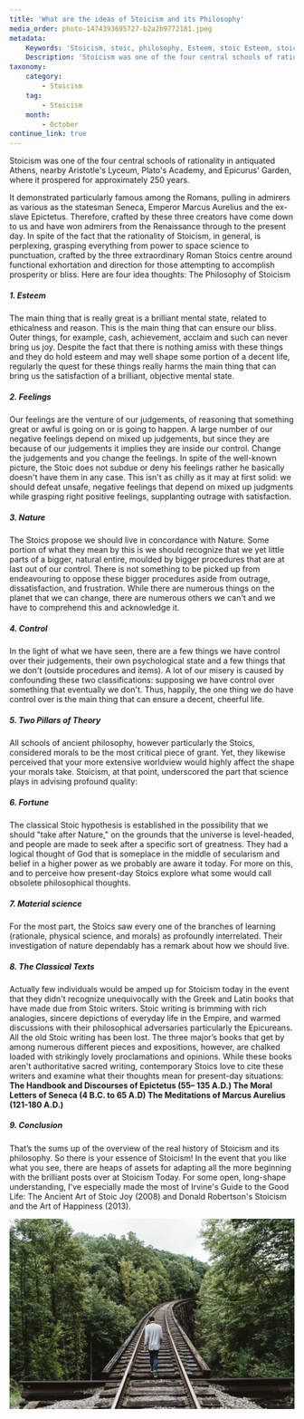 ```yaml
---
title: 'What are the ideas of Stoicism and its Philosophy'
media_order: photo-1474393695727-b2a2b9772181.jpeg
metadata:
    Keywords: 'Stoicism, stoic, philosophy, Esteem, stoic Esteem, stoic ideas, stoic feelings, stoic nature'
    Description: 'Stoicism was one of the four central schools of rationality in antiquated Athens, nearby Aristotle''s Lyceum, Plato''s Academy, and Epicurus'' Garden, where it prospered for approximately 250 years. '
taxonomy:
    category:
        - Stoicism
    tag:
        - Stoicism
    month:
        - October
continue_link: true
---
```


Stoicism was one of the four central schools of rationality in antiquated Athens, nearby Aristotle's Lyceum, Plato's Academy, and Epicurus' Garden, where it prospered for approximately 250 years. 

It demonstrated particularly famous among the Romans, pulling in admirers as various as the statesman Seneca, Emperor Marcus Aurelius and the ex-slave Epictetus. Therefore, crafted by these three creators have come down to us and have won admirers from the Renaissance through to the present day. 
In spite of the fact that the rationality of Stoicism, in general, is perplexing, grasping everything from power to space science to punctuation, crafted by the three extraordinary Roman Stoics centre around functional exhortation and direction for those attempting to accomplish prosperity or bliss.
Here are four idea thoughts: The Philosophy of Stoicism

##### 1. Esteem 
The main thing that is really great is a brilliant mental state, related to ethicalness and reason. This is the main thing that can ensure our bliss. Outer things, for example, cash, achievement, acclaim and such can never bring us joy. Despite the fact that there is nothing amiss with these things and they do hold esteem and may well shape some portion of a decent life, regularly the quest for these things really harms the main thing that can bring us the satisfaction of a brilliant, objective mental state.

##### 2. Feelings 
Our feelings are the venture of our judgements, of reasoning that something great or awful is going on or is going to happen. A large number of our negative feelings depend on mixed up judgements, but since they are because of our judgements it implies they are inside our control. Change the judgements and you change the feelings. In spite of the well-known picture, the Stoic does not subdue or deny his feelings rather he basically doesn't have them in any case. This isn't as chilly as it may at first solid: we should defeat unsafe, negative feelings that depend on mixed up judgments while grasping right positive feelings, supplanting outrage with satisfaction.

##### 3. Nature
The Stoics propose we should live in concordance with Nature. Some portion of what they mean by this is we should recognize that we yet little parts of a bigger, natural entire, moulded by bigger procedures that are at last out of our control. There is not something to be picked up from endeavouring to oppose these bigger procedures aside from outrage, dissatisfaction, and frustration. While there are numerous things on the planet that we can change, there are numerous others we can't and we have to comprehend this and acknowledge it.

##### 4. Control 
In the light of what we have seen, there are a few things we have control over their judgements, their own psychological state and a few things that we don't (outside procedures and items). A lot of our misery is caused by confounding these two classifications: supposing we have control over something that eventually we don't. Thus, happily, the one thing we do have control over is the main thing that can ensure a decent, cheerful life.

##### 5. Two Pillars of Theory 
All schools of ancient philosophy, however particularly the Stoics, considered morals to be the most critical piece of grant. Yet, they likewise perceived that your more extensive worldview would highly affect the shape your morals take.
Stoicism, at that point, underscored the part that science plays in advising profound quality:

##### 6. Fortune
The classical Stoic hypothesis is established in the possibility that we should "take after Nature," on the grounds that the universe is level-headed, and people are made to seek after a specific sort of greatness. They had a logical thought of God that is someplace in the middle of secularism and belief in a higher power as we probably are aware it today. For more on this, and to perceive how present-day Stoics explore what some would call obsolete philosophical thoughts.

##### 7. Material science
For the most part, the Stoics saw every one of the branches of learning (rationale, physical science, and morals) as profoundly interrelated. Their investigation of nature dependably has a remark about how we should live.

##### 8. The Classical Texts
Actually few individuals would be amped up for Stoicism today in the event that they didn't recognize unequivocally with the Greek and Latin books that have made due from Stoic writers. Stoic writing is brimming with rich analogies, sincere depictions of everyday life in the Empire, and warmed discussions with their philosophical adversaries particularly the Epicureans.
All the old Stoic writing has been lost. The three major’s books that get by among numerous different pieces and expositions, however, are chalked loaded with strikingly lovely proclamations and opinions. While these books aren't authoritative sacred writing, contemporary Stoics love to cite these writers and examine what their thoughts mean for present-day situations:
**The Handbook and Discourses of Epictetus (55– 135 A.D.)
The Moral Letters of Seneca (4 B.C. to 65 A.D)
The Meditations of Marcus Aurelius (121-180 A.D.)**

##### 9. Conclusion
That’s the sums up of the overview of the real history of Stoicism and its philosophy. So there is your essence of Stoicism! In the event that you like what you see, there are heaps of assets for adapting all the more beginning with the brilliant posts over at Stoicism Today. For some open, long-shape understanding, I've especially made the most of Irvine's Guide to the Good Life: The Ancient Art of Stoic Joy (2008) and Donald Robertson's Stoicism and the Art of Happiness (2013).

![](photo-1474393695727-b2a2b9772181.jpeg)

